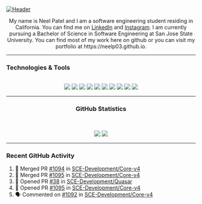 [![Header](https://raw.githubusercontent.com/neelp03/neelp03/main/read_me_assets/banner.jfif "Header")](https://github.com/neelp03/neelp03/blob/main/banner.jfif)

<!-- HTML CODE -->
<html>
	<body>
		<p align="center">
			My name is Neel Patel and I am a software engineering student residing in California. You can find me on <a href="https://www.linkedin.com/in/neel-patel-01/">LinkedIn</a> and <a href="https://www.instagram.com/neel__patel03/">Instagram</a>. I am currently pursuing a Bachelor of Science in Software Engineering at San Jose State University. You can find most of my work here on github or you can visit my portfolio at https://neelp03.github.io.
		</p>
		  <hr />
		<h3>Technologies & Tools</h3>
		 <br/>
		 <div align="center">
			<img src="https://raw.githubusercontent.com/neelp03/neelp03/main/read_me_assets/icons8-html-5-64.png"/>
			<img src="https://raw.githubusercontent.com/neelp03/neelp03/main/read_me_assets/gradient_css.png"/>
			<img src="https://raw.githubusercontent.com/neelp03/neelp03/main/read_me_assets/icons8-javascript-64.png"/>
			<img src="https://raw.githubusercontent.com/neelp03/neelp03/main/read_me_assets/icons8-java-64.png"/>
			<img src="https://raw.githubusercontent.com/neelp03/neelp03/main/read_me_assets/icons8-c-64.png"/>
			<img src="https://raw.githubusercontent.com/neelp03/neelp03/main/read_me_assets/icons8-python-64.png"/>
			<img src="https://raw.githubusercontent.com/neelp03/neelp03/main/read_me_assets/grad_nodejs.png"/>
			<img src="https://raw.githubusercontent.com/neelp03/neelp03/main/read_me_assets/icons8-react-native-64.png"/>
			<img src="https://raw.githubusercontent.com/neelp03/neelp03/main/read_me_assets/icons8-java-eclipse-64.png"/>
			<img src="https://raw.githubusercontent.com/neelp03/neelp03/main/read_me_assets/icons8-visual-studio-code-2019-64.png"/>
		</div>
		   <hr/>
		<h3 align="center"> GitHub Statistics </h3><br/>
		<p align="center">
			<a>
				<img src="https://github-readme-stats.vercel.app/api?username=neelp03&show_icons=true&hide_border=true&border_radius=15px&title_color=FFFFFF&text_color=FFFFFF&icon_color=FFFFFF&bg_color=0,5d50ff,8643ff,d17cff"/>
			</a>
			<a>
				<img src="https://github-readme-stats.vercel.app/api/wakatime?username=neelp03&hide_border=true&border_radius=15px&title_color=FFFFFF&text_color=FFFFFF&icon_color=FFFFFF&bg_color=0,5d50ff,8643ff,d17cff"/>
			</a>
		</p>
		<hr/>
	</body>
</html>
<!-- HTML CODE END -->
<!-- GITHUB ACTIVITY SECTION EDITED BY GH ACTIONS -->

### Recent GitHub Activity

<!--START_SECTION:activity-->
1. 🎉 Merged PR [#1094](https://github.com/SCE-Development/Core-v4/pull/1094) in [SCE-Development/Core-v4](https://github.com/SCE-Development/Core-v4)
2. 🎉 Merged PR [#1095](https://github.com/SCE-Development/Core-v4/pull/1095) in [SCE-Development/Core-v4](https://github.com/SCE-Development/Core-v4)
3. 💪 Opened PR [#38](https://github.com/SCE-Development/Quasar/pull/38) in [SCE-Development/Quasar](https://github.com/SCE-Development/Quasar)
4. 💪 Opened PR [#1095](https://github.com/SCE-Development/Core-v4/pull/1095) in [SCE-Development/Core-v4](https://github.com/SCE-Development/Core-v4)
5. 🗣 Commented on [#1092](https://github.com/SCE-Development/Core-v4/issues/1092) in [SCE-Development/Core-v4](https://github.com/SCE-Development/Core-v4)
<!--END_SECTION:activity-->
